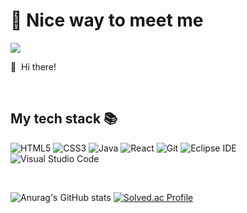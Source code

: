 # 💖 Nice way to meet me

  <a href="mailto:im.cow.kr@gmail.com" target="_blank"><img src="https://img.shields.io/badge/im.cow.kr@gmail.com-EA4335?style=flat-square&logo=Gmail&logoColor=white"/></a>
</p>

<p>
  👋&nbsp; Hi there! 
</p>

<br />
<h2> My tech stack 📚 </h2>

![HTML5](https://img.shields.io/badge/-HTML5-F05032?style=for-the-badge&logo=html5&logoColor=ffffff)
![CSS3](https://img.shields.io/badge/-CSS3-007ACC?style=for-the-badge&logo=css3)
![Java](https://img.shields.io/badge/Java-007396.svg?&style=for-the-badge&logo=Java&logoColor=white)
![React](https://img.shields.io/badge/-React-222222?style=for-the-badge&logo=react)
![Git](https://img.shields.io/badge/-Git-F05032?style=for-the-badge&logo=git&logoColor=ffffff)
![Eclipse IDE](https://img.shields.io/badge/Eclipse%20IDE-2C2255.svg?&style=for-the-badge&logo=Eclipse%20IDE&logoColor=white)
![Visual Studio Code](https://img.shields.io/badge/Visual%20Studio%20Code-007ACC.svg?&style=for-the-badge&logo=Visual%20Studio%20Code&logoColor=white)

<br/>

![Anurag's GitHub stats](https://github-readme-stats.vercel.app/api?username=o-camellia&show_icons=true&theme=radical)
[![Solved.ac Profile](http://mazassumnida.wtf/api/v2/generate_badge?boj=imcow)](https://solved.ac/imcow/)
